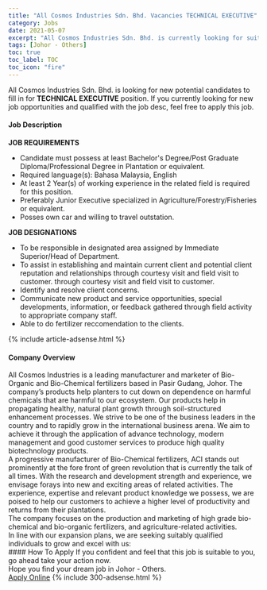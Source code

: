 ```yaml
---
title: "All Cosmos Industries Sdn. Bhd. Vacancies TECHNICAL EXECUTIVE" 
category: Jobs 
date: 2021-05-07 
excerpt: "All Cosmos Industries Sdn. Bhd. is currently looking for suitable person to fill in the TECHNICAL EXECUTIVE which based in Johor - Others" 
tags: [Johor - Others] 
toc: true 
toc_label: TOC 
toc_icon: "fire" 
--- 
```


<p>All Cosmos Industries Sdn. Bhd. is looking for new potential candidates to fill in for <b>TECHNICAL EXECUTIVE</b> position. If you currently looking for new job opportunities and qualified with the job desc, feel free to apply this job.
</p><div><div><h4>Job Description</h4></div><div><div><span><div><p><strong>JOB REQUIREMENTS</strong></p><ul><li>Candidate must possess at least Bachelor's Degree/Post Graduate Diploma/Professional Degree in Plantation or equivalent.</li><li>Required language(s):&#160;Bahasa Malaysia, English</li><li>At least 2&#160;Year(s) of working experience in the related field is required for this position.</li><li>Preferably Junior Executive specialized in Agriculture/Forestry/Fisheries or equivalent.</li><li>Posses own car and willing to travel outstation.</li></ul><p><strong>JOB DESIGNATIONS</strong></p><ul><li>To be responsible in designated area assigned by Immediate Superior/Head of Department.&#160;</li><li>To assist in establishing and maintain current client and potential client reputation and relationships&#160;through courtesy visit and field visit to customer. through courtesy visit and field visit to customer.</li><li>Identify and resolve client concerns.&#160;</li><li>Communicate new product and service opportunities, special developments, information, or&#160;feedback gathered through field activity to appropriate company staff.</li><li>Able to do fertilizer reccomendation to the clients.</li></ul></div></span></div></div></div> 
{% include article-adsense.html %} 
<div><div><h4>Company Overview</h4></div><div><div><span><div><div>All Cosmos Industries is a leading manufacturer and marketer of Bio-Organic and Bio-Chemical fertilizers based in Pasir Gudang, Johor. The company&#8217;s products help planters to cut down on dependence on harmful chemicals that are harmful to our ecosystem. Our products help in propagating healthy, natural plant growth through soil-structured enhancement processes. We strive to be one of the business leaders in the country and to rapidly grow in the international business arena. We aim to achieve it through the application of advance technology, modern management and good customer services to produce high quality biotechnology products.</div>
<div>A progressive manufacturer of Bio-Chemical fertilizers, ACI stands out prominently at the fore front of green revolution that is currently the talk of all times. With the research and development strength and experience, we envisage forays into new and exciting areas of related activities. The experience, expertise and relevant product knowledge we possess, we are poised to help our customers to achieve a higher level of productivity and returns from their plantations.</div>
<div>
<div>The company focuses on the production and marketing of high grade bio-chemical and bio-organic fertilizers, and agriculture-related activities.</div>
</div>
<div>In line with our expansion plans, we are seeking suitably qualified individuals to grow and excel with us:</div></div></span></div></div></div> 
#### How To Apply 
If you confident and feel that this job is suitable to you, go ahead take your action now. <br/> 
Hope you find your dream job in Johor - Others. <br/> 
<a href="https://www.jobstreet.com.my/en/job/technical-executive-4559535?jobId=jobstreet-my-job-4559535&" class="btn btn--info" target="_blank" rel="nofollow noopenner">Apply Online</a> 
{% include 300-adsense.html %} 